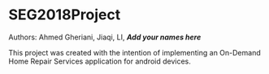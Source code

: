 # SEG2018Project


Authors:
Ahmed Gheriani, 
Jiaqi, LI, 
***Add your names here***

This project  was created with the intention of implementing an On-Demand Home Repair Services application for android devices.
